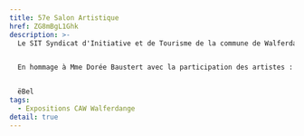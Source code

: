 ```yaml
---
title: 57e Salon Artistique
href: ZG8mBgL1Ghk
description: >-
  Le SIT Syndicat d'Initiative et de Tourisme de la commune de Walferdange. 


  En hommage à Mme Dorée Baustert avec la participation des artistes : 


  ëBel                                                                                                                                                  GENGLER Victor                                                                                                                               SHAMIRI Sébastien                                                                                                                               THEIN Sylvie
tags:
  - Expositions CAW Walferdange
detail: true
---
```

